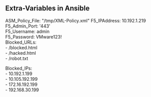 ## Extra-Variables in Ansible

ASM_Policy_File: "/tmp/XML-Policy.xml"
F5_IPAddress: 10.192.1.219  
F5_Admin_Port: '443'  
F5_Username: admin  
F5_Password: VMware123!  
Blocked_URLs:  
  \- /blocked.html  
  \- /hacked.html  
  \- /robot.txt  

Blocked_IPs:  
  \- 10.192.1.199  
  \- 10.105.192.199  
  \- 172.16.192.199  
  \- 192.168.30.199  
 
